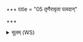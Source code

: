 +++
title = "05 तृणैरावृता पलदान्"

+++
<details><summary>मूलम् (WS)</summary>

तृणैरावृता पलदान् वसाना रात्रीव शाला जगतो निवेशनी॥ रात्रिव  
मिता पृथिव्यां तिष्ठसि हस्तिनीव पद्वती ॥ ७ ॥
</details>